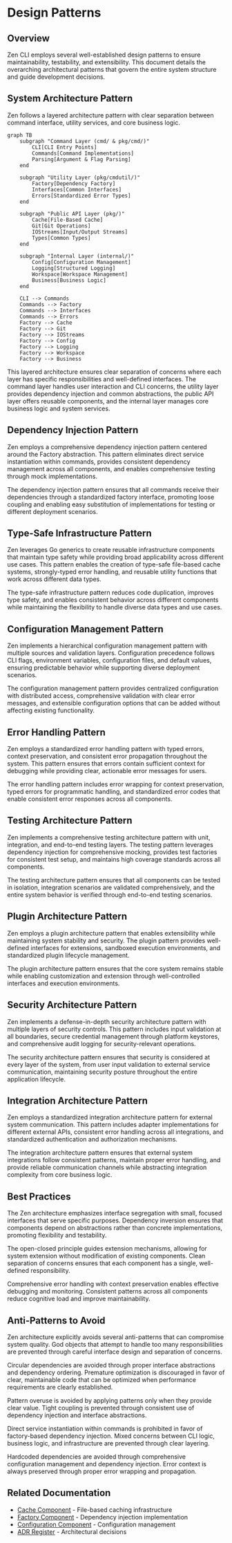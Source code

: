 # Design Patterns

## Overview

Zen CLI employs several well-established design patterns to ensure maintainability, testability, and extensibility. This document details the overarching architectural patterns that govern the entire system structure and guide development decisions.

## System Architecture Pattern

Zen follows a layered architecture pattern with clear separation between command interface, utility services, and core business logic.

```mermaid
graph TB
    subgraph "Command Layer (cmd/ & pkg/cmd/)"
        CLI[CLI Entry Points]
        Commands[Command Implementations]
        Parsing[Argument & Flag Parsing]
    end
    
    subgraph "Utility Layer (pkg/cmdutil/)"
        Factory[Dependency Factory]
        Interfaces[Common Interfaces]
        Errors[Standardized Error Types]
    end
    
    subgraph "Public API Layer (pkg/)"
        Cache[File-Based Cache]
        Git[Git Operations]
        IOStreams[Input/Output Streams]
        Types[Common Types]
    end
    
    subgraph "Internal Layer (internal/)"
        Config[Configuration Management]
        Logging[Structured Logging]
        Workspace[Workspace Management]
        Business[Business Logic]
    end
    
    CLI --> Commands
    Commands --> Factory
    Commands --> Interfaces
    Commands --> Errors
    Factory --> Cache
    Factory --> Git
    Factory --> IOStreams
    Factory --> Config
    Factory --> Logging
    Factory --> Workspace
    Factory --> Business
```

This layered architecture ensures clear separation of concerns where each layer has specific responsibilities and well-defined interfaces. The command layer handles user interaction and CLI concerns, the utility layer provides dependency injection and common abstractions, the public API layer offers reusable components, and the internal layer manages core business logic and system services.

## Dependency Injection Pattern

Zen employs a comprehensive dependency injection pattern centered around the Factory abstraction. This pattern eliminates direct service instantiation within commands, provides consistent dependency management across all components, and enables comprehensive testing through mock implementations.

The dependency injection pattern ensures that all commands receive their dependencies through a standardized factory interface, promoting loose coupling and enabling easy substitution of implementations for testing or different deployment scenarios.

## Type-Safe Infrastructure Pattern

Zen leverages Go generics to create reusable infrastructure components that maintain type safety while providing broad applicability across different use cases. This pattern enables the creation of type-safe file-based cache systems, strongly-typed error handling, and reusable utility functions that work across different data types.

The type-safe infrastructure pattern reduces code duplication, improves type safety, and enables consistent behavior across different components while maintaining the flexibility to handle diverse data types and use cases.

## Configuration Management Pattern

Zen implements a hierarchical configuration management pattern with multiple sources and validation layers. Configuration precedence follows CLI flags, environment variables, configuration files, and default values, ensuring predictable behavior while supporting diverse deployment scenarios.

The configuration management pattern provides centralized configuration with distributed access, comprehensive validation with clear error messages, and extensible configuration options that can be added without affecting existing functionality.

## Error Handling Pattern

Zen employs a standardized error handling pattern with typed errors, context preservation, and consistent error propagation throughout the system. This pattern ensures that errors contain sufficient context for debugging while providing clear, actionable error messages for users.

The error handling pattern includes error wrapping for context preservation, typed errors for programmatic handling, and standardized error codes that enable consistent error responses across all components.

## Testing Architecture Pattern

Zen implements a comprehensive testing architecture pattern with unit, integration, and end-to-end testing layers. The testing pattern leverages dependency injection for comprehensive mocking, provides test factories for consistent test setup, and maintains high coverage standards across all components.

The testing architecture pattern ensures that all components can be tested in isolation, integration scenarios are validated comprehensively, and the entire system behavior is verified through end-to-end testing scenarios.

## Plugin Architecture Pattern

Zen employs a plugin architecture pattern that enables extensibility while maintaining system stability and security. The plugin pattern provides well-defined interfaces for extensions, sandboxed execution environments, and standardized plugin lifecycle management.

The plugin architecture pattern ensures that the core system remains stable while enabling customization and extension through well-controlled interfaces and execution environments.

## Security Architecture Pattern

Zen implements a defense-in-depth security architecture pattern with multiple layers of security controls. This pattern includes input validation at all boundaries, secure credential management through platform keystores, and comprehensive audit logging for security-relevant operations.

The security architecture pattern ensures that security is considered at every layer of the system, from user input validation to external service communication, maintaining security posture throughout the entire application lifecycle.

## Integration Architecture Pattern

Zen employs a standardized integration architecture pattern for external system communication. This pattern includes adapter implementations for different external APIs, consistent error handling across all integrations, and standardized authentication and authorization mechanisms.

The integration architecture pattern ensures that external system integrations follow consistent patterns, maintain proper error handling, and provide reliable communication channels while abstracting integration complexity from core business logic.

## Best Practices

The Zen architecture emphasizes interface segregation with small, focused interfaces that serve specific purposes. Dependency inversion ensures that components depend on abstractions rather than concrete implementations, promoting flexibility and testability.

The open-closed principle guides extension mechanisms, allowing for system extension without modification of existing components. Clean separation of concerns ensures that each component has a single, well-defined responsibility.

Comprehensive error handling with context preservation enables effective debugging and monitoring. Consistent patterns across all components reduce cognitive load and improve maintainability.

## Anti-Patterns to Avoid

Zen architecture explicitly avoids several anti-patterns that can compromise system quality. God objects that attempt to handle too many responsibilities are prevented through careful interface design and separation of concerns.

Circular dependencies are avoided through proper interface abstractions and dependency ordering. Premature optimization is discouraged in favor of clear, maintainable code that can be optimized when performance requirements are clearly established.

Pattern overuse is avoided by applying patterns only when they provide clear value. Tight coupling is prevented through consistent use of dependency injection and interface abstractions.

Direct service instantiation within commands is prohibited in favor of factory-based dependency injection. Mixed concerns between CLI logic, business logic, and infrastructure are prevented through clear layering.

Hardcoded dependencies are avoided through comprehensive configuration management and dependency injection. Error context is always preserved through proper error wrapping and propagation.

## Related Documentation

- [Cache Component](../components/cache.md) - File-based caching infrastructure
- [Factory Component](../components/factory.md) - Dependency injection implementation
- [Configuration Component](../components/configuration.md) - Configuration management
- [ADR Register](../decisions/register.md) - Architectural decisions
